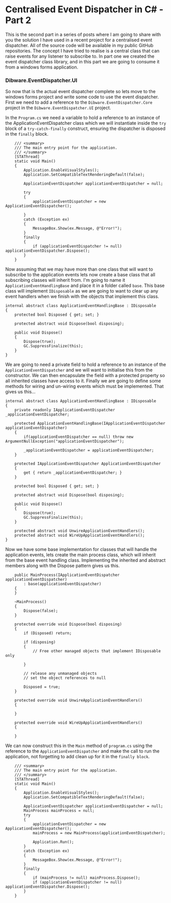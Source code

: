 # Centralised Event Dispatcher in C# - Part 2
This is the second part in a series of posts where I am going to share with you the solution I have used in a recent project for a centralised event dispatcher. All of the source code will be available in my public GitHub repositories. The concept I have tried to realise is a central class that can raise events for any listener to subscribe to. In part one we created the event dispatcher class library, and in this part we are going to consume it from a windows forms application.

### Dibware.EventDispatcher.UI
    
So now that is the actual event dispatcher complete so lets move to the windows forms project and write some code to use the event dispatcher. First we need to add a reference to the `Dibware.EventDispatcher.Core` project in the `Dibware.EventDispatcher.UI` project.

In the `Program.cs` we need a variable to hold a reference to an instance of the ApplicationEventDispatcher class which we will instantiate inside the `try` block of a `try-catch-finally` construct, ensuring the dispatcher is disposed in the `finally` block.

        /// <summary>
        /// The main entry point for the application.
        /// </summary>
        [STAThread]
        static void Main()
        {
            Application.EnableVisualStyles();
            Application.SetCompatibleTextRenderingDefault(false);

            ApplicationEventDispatcher applicationEventDispatcher = null;

            try
            {
                applicationEventDispatcher = new ApplicationEventDispatcher();

            }
            catch (Exception ex)
            {
                MessageBox.Show(ex.Message, @"Error!");
            }
            finally
            {
                if (applicationEventDispatcher != null) applicationEventDispatcher.Dispose();
            }
        }

Now assuming that we may have more than one class that will want to subscribe to the application events lets now create a base class that all subscribing classes will inherit from. I'm going to name it `ApplicationEventHandlingBase` and place it in a folder called `base`. This base class will implement `IDisposable` as we are going to want to clear up any event handlers when we finish with the objects that implement this class.

    internal abstract class ApplicationEventHandlingBase : IDisposable
    {
        protected bool Disposed { get; set; }

        protected abstract void Dispose(bool disposing);

        public void Dispose()
        {
            Dispose(true);
            GC.SuppressFinalize(this);
        }
    }

We are going to need a private field to hold a reference to an instance of the `ApplicationEventDispatcher` and we will want to initialise this from the constructor. We can then encapsulate the field with a protected property so all inherited classes have access to it. Finally we are going to define some methods for wiring and un-wiring events which must be implemented. That gives us this...

    internal abstract class ApplicationEventHandlingBase : IDisposable
    {
        private readonly IApplicationEventDispatcher _applicationEventDispatcher;

        protected ApplicationEventHandlingBase(IApplicationEventDispatcher applicationEventDispatcher)
        {
            if(applicationEventDispatcher == null) throw new ArgumentNullException("applicationEventDispatcher");

            _applicationEventDispatcher = applicationEventDispatcher;
        }

        protected IApplicationEventDispatcher ApplicationEventDispatcher
        {
            get { return _applicationEventDispatcher; }
        }

        protected bool Disposed { get; set; }

        protected abstract void Dispose(bool disposing);

        public void Dispose()
        {
            Dispose(true);
            GC.SuppressFinalize(this);
        }

        protected abstract void UnwireApplicationEventHandlers();
        protected abstract void WireUpApplicationEventHandlers();
    }

Now we have some base implementation for classes that will handle the application events, lets create the main process class, which will inherit from the base event handling class. Implementing the inherited and abstract members along with the Dispose pattern gives us this.

        public MainProcess(IApplicationEventDispatcher applicationEventDispatcher) 
            : base(applicationEventDispatcher)
        {
        }

        ~MainProcess()
        {
            Dispose(false);
        }

        protected override void Dispose(bool disposing)
        {
            if (Disposed) return;

            if (disposing)
            {
                // Free other managed objects that implement IDisposable only

            }

            // release any unmanaged objects
            // set the object references to null

            Disposed = true;
        }

        protected override void UnwireApplicationEventHandlers()
        {

        }

        protected override void WireUpApplicationEventHandlers()
        {

        }

We can now construct this in the `Main` method of `program.cs` using the reference to the `ApplicationEventDispatcher` and make the call to run the application, not forgetting to add clean up for it in the `finally block`.

        /// <summary>
        /// The main entry point for the application.
        /// </summary>
        [STAThread]
        static void Main()
        {
            Application.EnableVisualStyles();
            Application.SetCompatibleTextRenderingDefault(false);

            ApplicationEventDispatcher applicationEventDispatcher = null;
            MainProcess mainProcess = null;
            try
            {
                applicationEventDispatcher = new ApplicationEventDispatcher();
                mainProcess = new MainProcess(applicationEventDispatcher);

                Application.Run();
            }
            catch (Exception ex)
            {
                MessageBox.Show(ex.Message, @"Error!");
            }
            finally
            {
                if (mainProcess != null) mainProcess.Dispose();
                if (applicationEventDispatcher != null) applicationEventDispatcher.Dispose();
            }
        }
